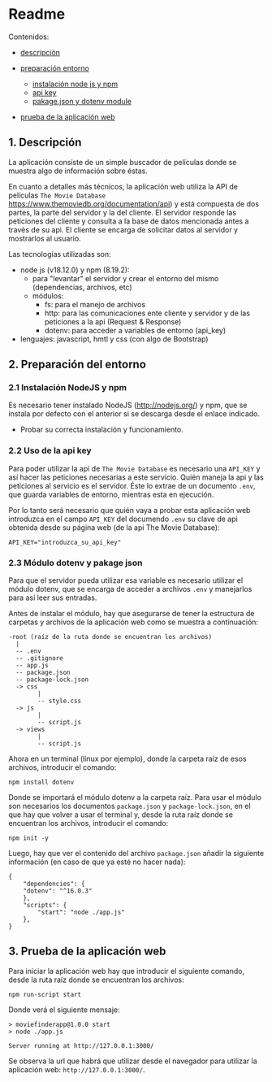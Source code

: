 # Readme

Contenidos:
- [descripción](#1-descripción)

- [preparación entorno](#2-preparación-del-entorno)
    - [instalación node js y npm](#21-instalación-nodejs-y-npm)
    - [api key](#22-uso-de-la-api-key)
    - [pakage.json y dotenv module](#23-módulo-dotenv-y-pakage-json)

- [prueba de la aplicación web](#3-prueba-de-la-aplicación-web)



## 1. Descripción

La aplicación consiste de un simple buscador de películas donde se muestra algo de información sobre éstas.

En cuanto a detalles más técnicos, la aplicación web utiliza la API de películas `The Movie Database` https://www.themoviedb.org/documentation/api) y está compuesta de dos partes, la parte del servidor y la del cliente. El servidor responde las peticiones del cliente y consulta a la base de datos mencionada antes a través de su api. El cliente se encarga de solicitar datos al servidor y mostrarlos al usuario.

Las tecnologías utilizadas son:
- node js (v18.12.0) y npm (8.19.2):
    - para "levantar" el servidor y crear el entorno del mismo (dependencias, archivos, etc)
    - módulos:
        - fs: para el manejo de archivos
        - http: para las comunicaciones ente cliente y servidor y de las peticiones a la api (Request & Response)
        - dotenv: para acceder a variables de entorno (api_key)
- lenguajes: javascript, hmtl y css (con algo de Bootstrap)



## 2. Preparación del entorno

### 2.1 Instalación NodeJS y npm
Es necesario tener instalado NodeJS (http://nodejs.org/) y npm, que se instala por defecto con el anterior si se descarga desde el enlace indicado.

- Probar su correcta instalación y funcionamiento.


### 2.2 Uso de la api key
Para poder utilizar la api de `The Movie Database` es necesario una `API_KEY` y así hacer las peticiones necesarias a este servicio. Quién maneja la api y las peticiones al servicio es el servidor. Éste lo extrae de un documento `.env`, que guarda variables de entorno, mientras esta en ejecución. 

Por lo tanto será necesario que quién vaya a probar esta aplicación web introduzca en el campo `API_KEY` del documendo `.env` su clave de api obtenida desde su página web (de la api The Movie Database):
```
API_KEY="introduzca_su_api_key"
```

### 2.3 Módulo dotenv y pakage json
Para que el servidor pueda utilizar esa variable es necesario utilizar el módulo dotenv, que se encarga de acceder a archivos `.env` y manejarlos para así leer sus entradas.

Antes de instalar el módulo, hay que asegurarse de tener la estructura de carpetas y archivos de la aplicación web como se muestra a continuación:
```
-root (raíz de la ruta donde se encuentran los archivos)
  |
  -- .env
  -- .gitignore
  -- app.js
  -- package.json
  -- package-lock.json
  -> css
        |
        -- style.css
  -> js
        |
        -- script.js
  -> views
        |
        -- script.js
```
Ahora en un terminal (linux por ejemplo), donde la carpeta raíz de esos archivos, introducir el comando:
```
npm install dotenv
```
Donde se importará el módulo dotenv a la carpeta raíz. Para usar el módulo son necesarios  los documentos `package.json` y `package-lock.json`, en el que hay que volver a usar el terminal y, desde la ruta raíz donde se encuentran los archivos, introducir el comando:
```
npm init -y
```
Luego, hay que ver el contenido del archivo `package.json` añadir la siguiente información (en caso de que ya esté no hacer nada):
```
{
    "dependencies": {
    "dotenv": "^16.0.3"
    },
    "scripts": {
        "start": "node ./app.js"
    },
}
```


## 3. Prueba de la aplicación web

Para iniciar la aplicación web hay que introducir el siguiente comando, desde la ruta raíz donde se encuentran los archivos:
```
npm run-script start
```
Donde verá el siguiente mensaje:
```
> moviefinderapp@1.0.0 start
> node ./app.js

Server running at http://127.0.0.1:3000/
```
Se observa la url que habrá que utilizar desde el navegador para utilizar la aplicación web: `http://127.0.0.1:3000/`. 
